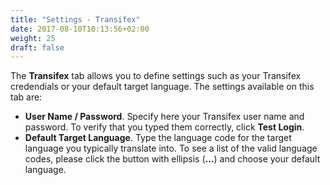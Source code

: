 ```yaml
---
title: "Settings - Transifex"
date: 2017-08-10T10:13:56+02:00
weight: 25
draft: false
---
```


The **Transifex** tab allows you to define settings such as your Transifex credendials or your default target language.
The settings available on this tab are:

*	**User Name / Password**. Specify here your Transifex user name and password. To verify that you typed them correctly, 
	click **Test Login**.
*	**Default Target Language**. Type the language code for the target language you typically translate into. To see a list
	of the valid language codes, please click the button with ellipsis (**...**) and choose your default language.
